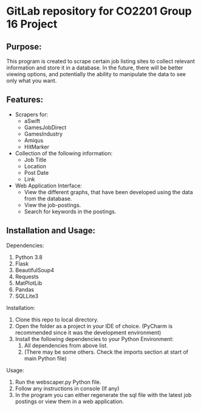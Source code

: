 # GitLab repository for CO2201 Group 16 Project

## Purpose:
This program is created to scrape certain job listing sites to collect relevant information and store it in a database. 
In the future, there will be better viewing options, and potentially the ability to manipulate the data to see only what you want.

## Features:
* Scrapers for:
  * aSwift
  * GamesJobDirect
  * GamesIndustry
  * Amiqus
  * HitMarker
* Collection of the following information:
  * Job Title
  * Location 
  * Post Date
  * Link
* Web Application Interface:
  * View the different graphs, that have been developed using the data from the database.
  * View the job-postings.
  * Search for keywords in the postings.


## Installation and Usage:
Dependencies:
1. Python 3.8
2. Flask
3. BeautifulSoup4
4. Requests
5. MatPlotLib
8. Pandas
9. SQLLite3

Installation:
1. Clone this repo to local directory.
2. Open the folder as a project in your IDE of choice. (PyCharm is recommended since it was the development environment)
3. Install the following dependencies to your Python Environment:
   1. All dependencies from above list.
   4. (There may be some others. Check the imports section at start of main Python file)

Usage:
1. Run the webscaper.py Python file. 
2. Follow any instructions in console (If any)
3. In the program you can either regenerate the sql file with the latest job postings or view them in a web application.
